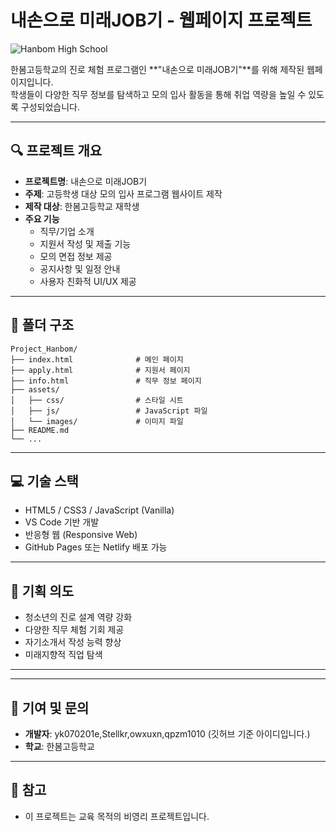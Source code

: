 # 내손으로 미래JOB기 - 웹페이지 프로젝트

![Hanbom High School](https://upload.wikimedia.org/wikipedia/commons/8/87/Hanbom_logo.png)

한봄고등학교의 진로 체험 프로그램인 **"내손으로 미래JOB기"**를 위해 제작된 웹페이지입니다.  
학생들이 다양한 직무 정보를 탐색하고 모의 입사 활동을 통해 취업 역량을 높일 수 있도록 구성되었습니다.

---

## 🔍 프로젝트 개요

- **프로젝트명**: 내손으로 미래JOB기
- **주제**: 고등학생 대상 모의 입사 프로그램 웹사이트 제작
- **제작 대상**: 한봄고등학교 재학생
- **주요 기능**
  - 직무/기업 소개
  - 지원서 작성 및 제출 기능
  - 모의 면접 정보 제공
  - 공지사항 및 일정 안내
  - 사용자 친화적 UI/UX 제공

---

## 📁 폴더 구조

```
Project_Hanbom/
├── index.html              # 메인 페이지
├── apply.html              # 지원서 페이지
├── info.html               # 직무 정보 페이지
├── assets/
│   ├── css/                # 스타일 시트
│   ├── js/                 # JavaScript 파일
│   └── images/             # 이미지 파일
├── README.md
└── ...
```

---

## 💻 기술 스택

- HTML5 / CSS3 / JavaScript (Vanilla)
- VS Code 기반 개발
- 반응형 웹 (Responsive Web)
- GitHub Pages 또는 Netlify 배포 가능

---

## 🧠 기획 의도

- 청소년의 진로 설계 역량 강화
- 다양한 직무 체험 기회 제공
- 자기소개서 작성 능력 향상
- 미래지향적 직업 탐색

---

---

## 🙌 기여 및 문의

- **개발자**: yk070201e,Stellkr,owxuxn,qpzm1010 (깃허브 기준 아이디입니다.)
- **학교**: 한봄고등학교
---

## 📌 참고

- 이 프로젝트는 교육 목적의 비영리 프로젝트입니다.

